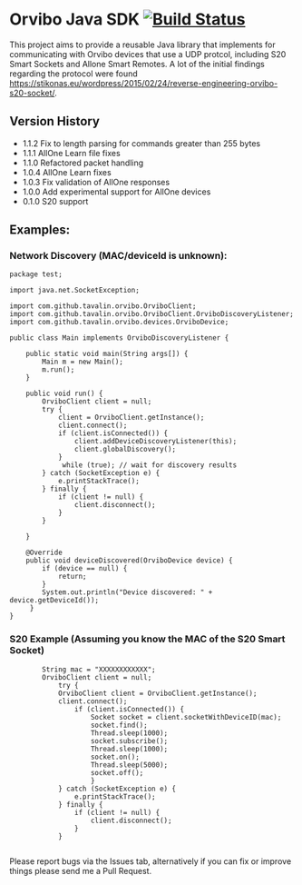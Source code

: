 # Orvibo Java SDK [![Build Status](https://travis-ci.org/tavalin/orvibo-sdk.svg?branch=master)](https://travis-ci.org/tavalin/orvibo-sdk)


This project aims to provide a reusable Java library that implements for communicating
with Orvibo devices that use a UDP protcol, including S20 Smart Sockets and Allone Smart Remotes.
A lot of the initial findings regarding the protocol were found https://stikonas.eu/wordpress/2015/02/24/reverse-engineering-orvibo-s20-socket/.

## Version History
* 1.1.2 Fix to length parsing for commands greater than 255 bytes
* 1.1.1 AllOne Learn file fixes
* 1.1.0 Refactored packet handling
* 1.0.4 AllOne Learn fixes
* 1.0.3 Fix validation of AllOne responses
* 1.0.0 Add experimental support for AllOne devices
* 0.1.0 S20 support

## Examples:

### Network Discovery (MAC/deviceId is unknown):
```
package test;

import java.net.SocketException;

import com.github.tavalin.orvibo.OrviboClient;
import com.github.tavalin.orvibo.OrviboClient.OrviboDiscoveryListener;
import com.github.tavalin.orvibo.devices.OrviboDevice;

public class Main implements OrviboDiscoveryListener {

    public static void main(String args[]) {
        Main m = new Main();
        m.run();
    }

    public void run() {
        OrviboClient client = null;
        try {
            client = OrviboClient.getInstance();
            client.connect();
            if (client.isConnected()) {
                client.addDeviceDiscoveryListener(this);
                client.globalDiscovery();
            }
             while (true); // wait for discovery results
        } catch (SocketException e) {
            e.printStackTrace();
        } finally {
	        if (client != null) {
	            client.disconnect();
	        }
        }
       
    }

    @Override
    public void deviceDiscovered(OrviboDevice device) {
        if (device == null) {
            return;
        }
        System.out.println("Device discovered: " + device.getDeviceId());
     }
}
```

### S20 Example (Assuming you know the MAC of the S20 Smart Socket)

```
		String mac = "XXXXXXXXXXXX";
	    OrviboClient client = null;
	        try {
            OrviboClient client = OrviboClient.getInstance();
            client.connect();
	            if (client.isConnected()) {
	                Socket socket = client.socketWithDeviceID(mac);
	                socket.find();
	                Thread.sleep(1000);
	                socket.subscribe();
	                Thread.sleep(1000);
	                socket.on();
	                Thread.sleep(5000);
	                socket.off();
	                }
	        } catch (SocketException e) {
	            e.printStackTrace();
	        } finally {
	            if (client != null) {
	                client.disconnect();
	            }
	        }
	
```

Please report bugs via the Issues tab, alternatively if you can fix or improve things please send me a Pull Request.
